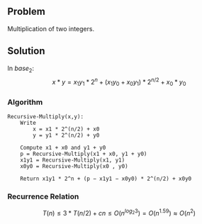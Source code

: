 ## Problem
Multiplication of two integers.
## Solution
In $base_2$: $$x*y = x_1y_1 * 2^n + (x_1y_0 + x_0y_1)*2^{n/2} + x_0*y_0$$
### Algorithm
```
Recursive-Multiply(x,y):
	Write 
		x = x1 * 2^(n/2) + x0  
		y = y1 * 2^(n/2) + y0

	Compute x1 + x0 and y1 + y0  
	p = Recursive-Multiply(x1 + x0, y1 + y0)
	x1y1 = Recursive-Multiply(x1, y1)  
	x0y0 = Recursive-Multiply(x0 , y0)  
	
	Return x1y1 * 2^n + (p − x1y1 − x0y0) * 2^(n/2) + x0y0
```
### Recurrence Relation
$$T(n) ≤ 3*T(n/2) + cn ≤ O(n^{log_{2}{3}}) = O(n^{1.59}) \approx O(n^2)$$
